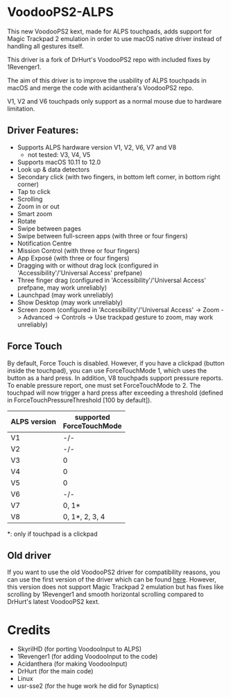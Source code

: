 # VoodooPS2-ALPS

This new VoodooPS2 kext, made for ALPS touchpads, adds support for Magic Trackpad 2 emulation in order to use macOS native driver instead of handling all gestures itself.

This driver is a fork of DrHurt's VoodooPS2 repo with included fixes by 1Revenger1.

The aim of this driver is to improve the usability of ALPS touchpads in macOS and merge the code with acidanthera's VoodooPS2 repo.

V1, V2 and V6 touchpads only support as a normal mouse due to hardware limitation.

## Driver Features:

- Supports ALPS hardware version V1, V2, V6, V7 and V8
    - not tested: V3, V4, V5
- Supports macOS 10.11 to 12.0
- Look up & data detectors
- Secondary click (with two fingers, in bottom left corner, in bottom right corner)
- Tap to click
- Scrolling
- Zoom in or out
- Smart zoom
- Rotate
- Swipe between pages
- Swipe between full-screen apps (with three or four fingers)
- Notification Centre
- Mission Control (with three or four fingers)
- App Exposé (with three or four fingers)
- Dragging with or without drag lock (configured in 'Accessibility'/'Universal Access' prefpane)
- Three finger drag (configured in 'Accessibility'/'Universal Access' prefpane, may work unreliably)
- Launchpad (may work unreliably)
- Show Desktop (may work unreliably)
- Screen zoom (configured in 'Accessibility'/'Universal Access' -> Zoom -> Advanced -> Controls -> Use trackpad gesture to zoom, may work unreliably)

## Force Touch

By default, Force Touch is disabled. However, if you have a clickpad (button inside the touchpad), you can use ForceTouchMode 1, which uses the button as a hard press. In addition, V8 touchpads support pressure reports. To enable pressure report, one must set ForceTouchMode to 2. The touchpad will now trigger a hard press after exceeding a threshold (defined in ForceTouchPressureThreshold [100 by default]).

| ALPS version | supported <br> ForceTouchMode |
| -- | --- |
| V1 | -/- |
| V2 | -/- |
| V3 | 0 |
| V4 | 0 |
| V5 | 0 |
| V6 | -/- |
| V7 | 0, 1* |
| V8 | 0, 1*, 2, 3, 4 |

*: only if touchpad is a clickpad


## Old driver

If you want to use the old VoodooPS2 driver for compatibility reasons, you can use the first version of the driver which can be found [here](https://github.com/SkyrilHD/VoodooPS2-ALPS/releases/tag/1.0.0).
However, this version does not support Magic Trackpad 2 emulation but has fixes like scrolling by 1Revenger1 and smooth horizontal scrolling compared to DrHurt's latest VoodooPS2 kext.

# Credits

- SkyrilHD (for porting VoodooInput to ALPS)
- 1Revenger1 (for adding VoodooInput to the code)
- Acidanthera (for making VoodooInput)
- DrHurt (for the main code)
- Linux
- usr-sse2 (for the huge work he did for Synaptics)
